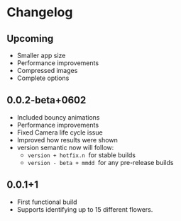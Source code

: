 # Changelog

## Upcoming

- Smaller app size
- Performance improvements
- Compressed images
- Complete options

## 0.0.2-beta+0602

- Included bouncy animations
- Performance improvements
- Fixed Camera life cycle issue
- Improved how results were shown
- version semantic now will follow:
  - `version + hotfix.n` &nbsp;for stable builds
  - `version - beta + mmdd` &nbsp;for any pre-release builds

## 0.0.1+1

- First functional build
- Supports identifying up to 15 different flowers.
